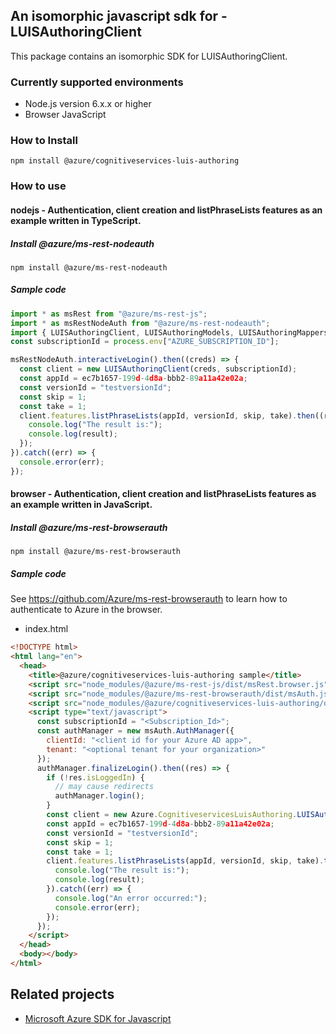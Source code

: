 ## An isomorphic javascript sdk for - LUISAuthoringClient

This package contains an isomorphic SDK for LUISAuthoringClient.

### Currently supported environments

- Node.js version 6.x.x or higher
- Browser JavaScript

### How to Install

```
npm install @azure/cognitiveservices-luis-authoring
```

### How to use

#### nodejs - Authentication, client creation and listPhraseLists features as an example written in TypeScript.

##### Install @azure/ms-rest-nodeauth

```
npm install @azure/ms-rest-nodeauth
```

##### Sample code

```ts
import * as msRest from "@azure/ms-rest-js";
import * as msRestNodeAuth from "@azure/ms-rest-nodeauth";
import { LUISAuthoringClient, LUISAuthoringModels, LUISAuthoringMappers } from "@azure/cognitiveservices-luis-authoring";
const subscriptionId = process.env["AZURE_SUBSCRIPTION_ID"];

msRestNodeAuth.interactiveLogin().then((creds) => {
  const client = new LUISAuthoringClient(creds, subscriptionId);
  const appId = ec7b1657-199d-4d8a-bbb2-89a11a42e02a;
  const versionId = "testversionId";
  const skip = 1;
  const take = 1;
  client.features.listPhraseLists(appId, versionId, skip, take).then((result) => {
    console.log("The result is:");
    console.log(result);
  });
}).catch((err) => {
  console.error(err);
});
```

#### browser - Authentication, client creation and listPhraseLists features as an example written in JavaScript.

##### Install @azure/ms-rest-browserauth

```
npm install @azure/ms-rest-browserauth
```

##### Sample code

See https://github.com/Azure/ms-rest-browserauth to learn how to authenticate to Azure in the browser.

- index.html
```html
<!DOCTYPE html>
<html lang="en">
  <head>
    <title>@azure/cognitiveservices-luis-authoring sample</title>
    <script src="node_modules/@azure/ms-rest-js/dist/msRest.browser.js"></script>
    <script src="node_modules/@azure/ms-rest-browserauth/dist/msAuth.js"></script>
    <script src="node_modules/@azure/cognitiveservices-luis-authoring/dist/cognitiveservices-luis-authoring.js"></script>
    <script type="text/javascript">
      const subscriptionId = "<Subscription_Id>";
      const authManager = new msAuth.AuthManager({
        clientId: "<client id for your Azure AD app>",
        tenant: "<optional tenant for your organization>"
      });
      authManager.finalizeLogin().then((res) => {
        if (!res.isLoggedIn) {
          // may cause redirects
          authManager.login();
        }
        const client = new Azure.CognitiveservicesLuisAuthoring.LUISAuthoringClient(res.creds, subscriptionId);
        const appId = ec7b1657-199d-4d8a-bbb2-89a11a42e02a;
        const versionId = "testversionId";
        const skip = 1;
        const take = 1;
        client.features.listPhraseLists(appId, versionId, skip, take).then((result) => {
          console.log("The result is:");
          console.log(result);
        }).catch((err) => {
          console.log("An error occurred:");
          console.error(err);
        });
      });
    </script>
  </head>
  <body></body>
</html>
```

## Related projects

- [Microsoft Azure SDK for Javascript](https://github.com/Azure/azure-sdk-for-js)
